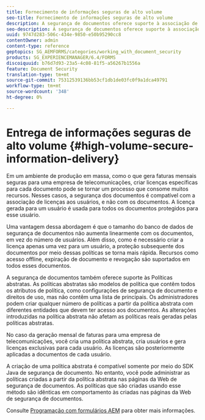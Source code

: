 ```yaml
---
title: Fornecimento de informações seguras de alto volume
seo-title: Fornecimento de informações seguras de alto volume
description: A segurança de documentos oferece suporte à associação de licenças aos usuários, em vez de aos documentos em ambientes de produção em massa.
seo-description: A segurança de documentos oferece suporte à associação de licenças aos usuários, em vez de aos documentos em ambientes de produção em massa.
uuid: 9747d283-506c-434e-9850-e50b95290cc8
contentOwner: admin
content-type: reference
geptopics: SG_AEMFORMS/categories/working_with_document_security
products: SG_EXPERIENCEMANAGER/6.4/FORMS
discoiquuid: b76d7d93-23a5-4c08-81f5-a56267b1556a
feature: Document Security
translation-type: tm+mt
source-git-commit: 75312539136bb53cf1db1de03fc0f9a1dca49791
workflow-type: tm+mt
source-wordcount: '348'
ht-degree: 0%

---
```



# Entrega de informações seguras de alto volume {#high-volume-secure-information-delivery}

Em um ambiente de produção em massa, como o que gera faturas mensais seguras para uma empresa de telecomunicações, criar licenças específicas para cada documento pode se tornar um processo que consome muitos recursos. Nesses casos, a segurança dos documentos é compatível com a associação de licenças aos usuários, e não com os documentos. A licença gerada para um usuário é usada para todos os documentos protegidos para esse usuário.

Uma vantagem dessa abordagem é que o tamanho do banco de dados de segurança de documentos não aumenta linearmente com os documentos, em vez do número de usuários. Além disso, como é necessário criar a licença apenas uma vez para um usuário, a proteção subsequente dos documentos por meio dessas políticas se torna mais rápida. Recursos como acesso offline, expiração de documento e revogação são suportados em todos esses documentos.

A segurança de documentos também oferece suporte às Políticas abstratas. As políticas abstratas são modelos de política que contêm todos os atributos de política, como configurações de segurança de documento e direitos de uso, mas não contêm uma lista de principais. Os administradores podem criar qualquer número de políticas a partir da política abstrata com diferentes entidades que devem ter acesso aos documentos. As alterações introduzidas na política abstrata não afetam as políticas reais geradas pelas políticas abstratas.

No caso da geração mensal de faturas para uma empresa de telecomunicações, você cria uma política abstrata, cria usuários e gera licenças exclusivas para cada usuário. As licenças são posteriormente aplicadas a documentos de cada usuário.

A criação de uma política abstrata é compatível somente por meio do SDK Java de segurança de documento. No entanto, você pode administrar as políticas criadas a partir da política abstrata nas páginas da Web de segurança de documentos. As políticas que são criadas usando esse método são idênticas em comportamento às criadas nas páginas da Web de segurança de documentos.

Consulte [Programação com formulários AEM](https://www.adobe.com/go/learn_aemforms_programming_63) para obter mais informações.
